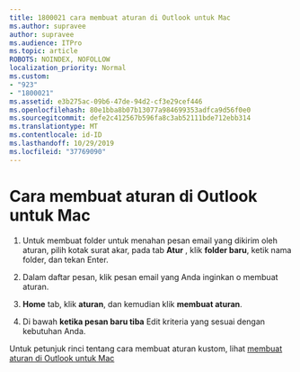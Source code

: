 ```yaml
---
title: 1800021 cara membuat aturan di Outlook untuk Mac
ms.author: supravee
author: supravee
ms.audience: ITPro
ms.topic: article
ROBOTS: NOINDEX, NOFOLLOW
localization_priority: Normal
ms.custom:
- "923"
- "1800021"
ms.assetid: e3b275ac-09b6-47de-94d2-cf3e29cef446
ms.openlocfilehash: 80e1bba8b07b13077a984699353adfca9d56f0e0
ms.sourcegitcommit: defe2c412567b596fa8c3ab52111bde712ebb314
ms.translationtype: MT
ms.contentlocale: id-ID
ms.lasthandoff: 10/29/2019
ms.locfileid: "37769090"
---
```

# <a name="how-to-create-a-rule-in-outlook-for-mac"></a>Cara membuat aturan di Outlook untuk Mac

1. Untuk membuat folder untuk menahan pesan email yang dikirim oleh aturan, pilih kotak surat akar, pada tab **Atur** , klik **folder baru**, ketik nama folder, dan tekan Enter.

2. Dalam daftar pesan, klik pesan email yang Anda inginkan o membuat aturan.

3. **Home** tab, klik **aturan**, dan kemudian klik **membuat aturan**.

4. Di bawah **ketika pesan baru tiba** Edit kriteria yang sesuai dengan kebutuhan Anda. 

Untuk petunjuk rinci tentang cara membuat aturan kustom, lihat [membuat aturan di Outlook untuk Mac](https://aka.ms/AA1uy0v)
  